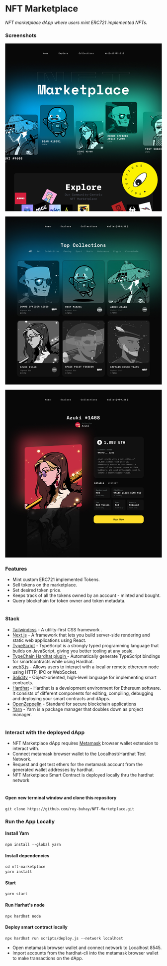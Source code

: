 # NFT Marketplace
<i>NFT marketplace dApp where users mint ERC721 implemented NFTs.</i>
### Screenshots
![Home](/public/screenshots/screenshot1.jpg)

![Explore](/public/screenshots/screenshot2.jpg)

![NFT Info](/public/screenshots/screenshot3.jpg)
### Features
- Mint custom ERC721 implemented Tokens.
- Sell tokens on the marketplace.
- Set desired token price.
- Keeps track of all the tokens owned by an account - minted and bought.
- Query blockchain for token owner and token metadata.
#
### Stack
- [Tailwindcss](https://tailwindcss.com/) - A utility-first CSS framework .
- [Next.js](https://nextjs.org/) - A framework that lets you build server-side rendering and static web applications using React.
- [TypeScript](https://www.typescriptlang.org/) - TypeScript is a strongly typed programming language that builds on JavaScript, giving you better tooling at any scale.
- [TypeChain Hardhat plugin ](https://github.com/ethereum-ts/TypeChain/tree/master/packages/hardhat) - Automatically generate TypeScript bindings for smartcontracts while using Hardhat.
- [web3.js](https://web3js.readthedocs.io/en/v1.3.4/) - Allows users to interact with a local or remote ethereum node using HTTP, IPC or WebSocket.
- [Solidity](https://docs.soliditylang.org/en/v0.7.6/) - Object-oriented, high-level language for implementing smart contracts.
- [Hardhat](https://hardhat.org/) - Hardhat is a development environment for Ethereum software. It consists of different components for editing, compiling, debugging and deploying your smart contracts and dApps.
- [OpenZeppelin](https://docs.openzeppelin.com/contracts/4.x/) - Standard for secure blockchain applications
- [Yarn](https://yarnpkg.com/) - Yarn is a package manager that doubles down as project manager.
#
### Interact with the deployed dApp
- NFT Marketplace dApp requires [Metamask](https://metamask.io/) browser wallet extension to interact with.
- Connect metamask browser wallet to the Localhost/Hardhat Test Network.
- Request and get test ethers for the metamask account from the generated wallet addresses by hardhat.
- NFT Marketplace Smart Contract is deployed locally thru the hardhat network 
#
#### Open new terminal window and clone this repository
```
git clone https://github.com/roy-buhay/NFT-Marketplace.git
```
### Run the App Locally
#### Install Yarn 
```
npm install --global yarn
```
#### Install dependencies
```
cd nft-marketplace
yarn install
```
#### Start
```
yarn start
```
#### Run Harhat's node
```
npx hardhat node
```
#### Deploy smart contract locally
```
npx hardhat run scripts/deploy.js --network localhost
```
- Open metamask browser wallet and connect network to Localhost 8545.
- Import accounts from the hardhat-cli into the metamask browser wallet to make transactions on the dApp.
